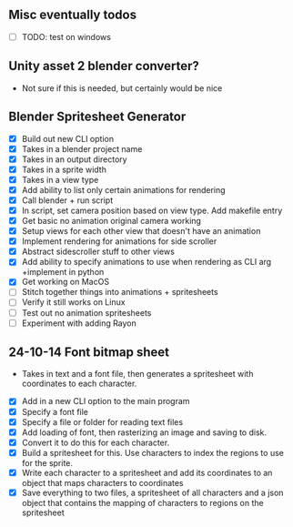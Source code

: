 ## Misc eventually todos

- [ ] TODO: test on windows

## Unity asset 2 blender converter?

- Not sure if this is needed, but certainly would be nice

## Blender Spritesheet Generator

- [x] Build out new CLI option
- [x] Takes in a blender project name
- [x] Takes in an output directory
- [x] Takes in a sprite width
- [x] Takes in a view type
- [x] Add ability to list only certain animations for rendering
- [x] Call blender + run script
- [x] In script, set camera position based on view type. Add makefile entry
- [x] Get basic no animation original camera working
- [x] Setup views for each other view that doesn't have an animation
- [x] Implement rendering for animations for side scroller
- [x] Abstract sidescroller stuff to other views
- [x] Add ability to specify animations to use when rendering as CLI arg +implement in python
- [x] Get working on MacOS
- [ ] Stitch together things into animations + spritesheets
- [ ] Verify it still works on Linux
- [ ] Test out no animation spritesheets
- [ ] Experiment with adding Rayon

## 24-10-14 Font bitmap sheet

- Takes in text and a font file, then generates a spritesheet with coordinates to each character.
- [x] Add in a new CLI option to the main program
- [x] Specify a font file
- [x] Specify a file or folder for reading text files
- [x] Add loading of font, then rasterizing an image and saving to disk.
- [x] Convert it to do this for each character.
- [x] Build a spritesheet for this. Use characters to index the regions to use for the sprite.
- [x] Write each character to a spritesheet and add its coordinates to an object that maps characters to coordinates
- [x] Save everything to two files, a spritesheet of all characters and a json object that contains the mapping of characters to regions on the spritesheet
